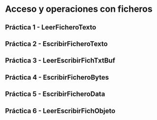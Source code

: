 # Acceso y operaciones con ficheros
## Práctica 1 - LeerFicheroTexto
## Práctica 2 - EscribirFicheroTexto
## Práctica 3 - LeerEscribirFichTxtBuf
## Práctica 4 - EscribirFicheroBytes
## Práctica 5 - EscribirFicheroData
## Práctica 6 - LeerEscribirFichObjeto
